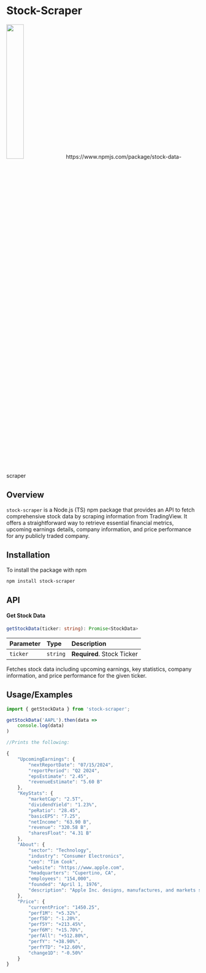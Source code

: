 # Stock-Scraper
<img class="giphy-gif-img giphy-img-loaded" src="https://media1.giphy.com/media/v1.Y2lkPTc5MGI3NjExaXFub2JzZThzbW1pZGpiajk3aGs4OTdseGZsbnJpMGE0c3R2dDJxeSZlcD12MV9pbnRlcm5hbF9naWZfYnlfaWQmY3Q9Zw/WDE4UjuhQSWh0GiHQZ/giphy.gif" width="30%" height="30%">
https://www.npmjs.com/package/stock-data-scraper

## Overview
`stock-scraper` is a Node.js (TS) npm package that provides an API to fetch comprehensive stock data by scraping information from TradingView. It offers a straightforward way to retrieve essential financial metrics, upcoming earnings details, company information, and price performance for any publicly traded company.

## Installation

To install the package with npm

```bash
npm install stock-scraper
```
    
## API


#### Get Stock Data

```typescript
getStockData(ticker: string): Promise<StockData>
```

| Parameter | Type     | Description                |
| :-------- | :------- | :------------------------- |
| `ticker` | `string` | **Required**. Stock Ticker |

Fetches stock data including upcoming earnings, key statistics, company information, and price performance for the given ticker.


## Usage/Examples

```typescript
import { getStockData } from 'stock-scraper';

getStockData('AAPL').then(data => 
    console.log(data)
) 

//Prints the following:

{
    "UpcomingEarnings": {
        "nextReportDate": "07/15/2024",
        "reportPeriod": "Q2 2024",
        "epsEstimate": "2.45",
        "revenueEstimate": "5.60 B"
    },
    "KeyStats": {
        "marketCap": "2.5T",
        "dividendYield": "1.23%",
        "peRatio": "28.45",
        "basicEPS": "7.25",
        "netIncome": "63.90 B",
        "revenue": "320.58 B",
        "sharesFloat": "4.31 B"
    },
    "About": {
        "sector": "Technology",
        "industry": "Consumer Electronics",
        "ceo": "Tim Cook",
        "website": "https://www.apple.com",
        "headquarters": "Cupertino, CA",
        "employees": "154,000",
        "founded": "April 1, 1976",
        "description": "Apple Inc. designs, manufactures, and markets smartphones, personal computers, and other consumer electronics."
    },
    "Price": {
        "currentPrice": "1450.25",
        "perf1M": "+5.32%",
        "perf5D": "-1.20%",
        "perf5Y": "+213.45%",
        "perf6M": "+15.70%",
        "perfAll": "+512.80%",
        "perfY": "+38.90%",
        "perfYTD": "+12.60%",
        "change1D": "-0.50%"
    }
}


```

